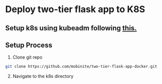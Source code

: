 # Deploy two-tier flask app to K8S

## Setup k8s using kubeadm following [this.](https://github.com/mobinite/kubeadm-kubernetes-cluster)

## Setup Process

1. Clone git repo
```bash
git clone https://github.com/mobinite/two-tier-flask-app-docker.git
```
2. Navigate to the k8s directory
```bash

```
